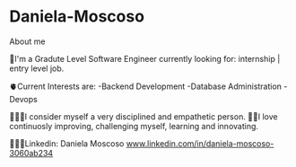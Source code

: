 # Daniela-Moscoso
About me

👾I'm a Gradute Level Software Engineer currently looking for: internship | entry level job.

🫀Current Interests are: 
  -Backend Development
  -Database Administration
  -Devops

👩🏽‍💻I consider myself a very disciplined and empathetic person.
💃🏽I love continuosly improving, challenging myself, learning and innovating.

🧏🏽‍♀️Linkedin: Daniela Moscoso www.linkedin.com/in/daniela-moscoso-3060ab234

